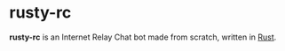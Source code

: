 # rusty-rc
**rusty-rc** is an Internet Relay Chat bot made from scratch, written in [Rust](https://rust-lang.org).